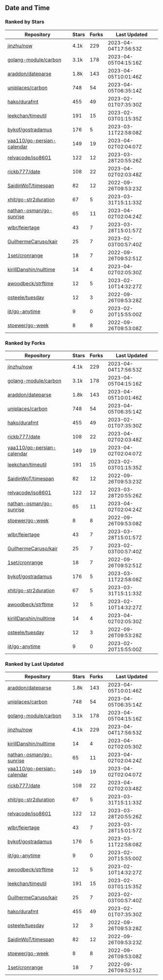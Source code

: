 ## Date and Time

### Ranked by Stars

| Repository | Stars | Forks | Last Updated |
|------------|-------|-------|--------------|
| [jinzhu/now](https://github.com/jinzhu/now) | 4.1k | 229 | 2023-04-04T17:56:53Z |
| [golang-module/carbon](https://github.com/golang-module/carbon) | 3.1k | 178 | 2023-04-05T04:15:16Z |
| [araddon/dateparse](https://github.com/araddon/dateparse) | 1.8k | 143 | 2023-04-05T10:01:46Z |
| [uniplaces/carbon](https://github.com/uniplaces/carbon) | 748 | 54 | 2023-04-05T06:35:14Z |
| [hako/durafmt](https://github.com/hako/durafmt) | 455 | 49 | 2023-02-01T07:35:30Z |
| [leekchan/timeutil](https://github.com/leekchan/timeutil) | 191 | 15 | 2023-02-03T01:15:35Z |
| [bykof/gostradamus](https://github.com/bykof/gostradamus) | 176 | 5 | 2023-03-11T22:58:08Z |
| [yaa110/go-persian-calendar](https://github.com/yaa110/go-persian-calendar) | 149 | 19 | 2023-04-02T02:04:07Z |
| [relvacode/iso8601](https://github.com/relvacode/iso8601) | 122 | 12 | 2023-03-28T20:55:26Z |
| [rickb777/date](https://github.com/rickb777/date) | 108 | 22 | 2023-04-02T02:03:48Z |
| [SaidinWoT/timespan](https://github.com/SaidinWoT/timespan) | 82 | 12 | 2022-09-26T09:53:23Z |
| [xhit/go-str2duration](https://github.com/xhit/go-str2duration) | 67 | 5 | 2023-03-31T15:11:33Z |
| [nathan-osman/go-sunrise](https://github.com/nathan-osman/go-sunrise) | 65 | 11 | 2023-04-02T02:04:24Z |
| [wlbr/feiertage](https://github.com/wlbr/feiertage) | 43 | 7 | 2023-03-28T15:01:57Z |
| [GuilhermeCaruso/kair](https://github.com/GuilhermeCaruso/kair) | 25 | 7 | 2023-02-03T00:57:40Z |
| [1set/cronrange](https://github.com/1set/cronrange) | 18 | 7 | 2022-09-26T09:52:51Z |
| [kirillDanshin/nulltime](https://github.com/kirillDanshin/nulltime) | 14 | 4 | 2023-04-02T02:05:30Z |
| [awoodbeck/strftime](https://github.com/awoodbeck/strftime) | 12 | 5 | 2023-02-10T14:32:27Z |
| [osteele/tuesday](https://github.com/osteele/tuesday) | 12 | 3 | 2022-09-26T09:53:28Z |
| [ijt/go-anytime](https://github.com/ijt/go-anytime) | 9 | 0 | 2023-02-20T15:55:00Z |
| [stoewer/go-week](https://github.com/stoewer/go-week) | 8 | 8 | 2022-09-26T09:53:08Z |

### Ranked by Forks

| Repository | Stars | Forks | Last Updated |
|------------|-------|-------|--------------|
| [jinzhu/now](https://github.com/jinzhu/now) | 4.1k | 229 | 2023-04-04T17:56:53Z |
| [golang-module/carbon](https://github.com/golang-module/carbon) | 3.1k | 178 | 2023-04-05T04:15:16Z |
| [araddon/dateparse](https://github.com/araddon/dateparse) | 1.8k | 143 | 2023-04-05T10:01:46Z |
| [uniplaces/carbon](https://github.com/uniplaces/carbon) | 748 | 54 | 2023-04-05T06:35:14Z |
| [hako/durafmt](https://github.com/hako/durafmt) | 455 | 49 | 2023-02-01T07:35:30Z |
| [rickb777/date](https://github.com/rickb777/date) | 108 | 22 | 2023-04-02T02:03:48Z |
| [yaa110/go-persian-calendar](https://github.com/yaa110/go-persian-calendar) | 149 | 19 | 2023-04-02T02:04:07Z |
| [leekchan/timeutil](https://github.com/leekchan/timeutil) | 191 | 15 | 2023-02-03T01:15:35Z |
| [SaidinWoT/timespan](https://github.com/SaidinWoT/timespan) | 82 | 12 | 2022-09-26T09:53:23Z |
| [relvacode/iso8601](https://github.com/relvacode/iso8601) | 122 | 12 | 2023-03-28T20:55:26Z |
| [nathan-osman/go-sunrise](https://github.com/nathan-osman/go-sunrise) | 65 | 11 | 2023-04-02T02:04:24Z |
| [stoewer/go-week](https://github.com/stoewer/go-week) | 8 | 8 | 2022-09-26T09:53:08Z |
| [wlbr/feiertage](https://github.com/wlbr/feiertage) | 43 | 7 | 2023-03-28T15:01:57Z |
| [GuilhermeCaruso/kair](https://github.com/GuilhermeCaruso/kair) | 25 | 7 | 2023-02-03T00:57:40Z |
| [1set/cronrange](https://github.com/1set/cronrange) | 18 | 7 | 2022-09-26T09:52:51Z |
| [bykof/gostradamus](https://github.com/bykof/gostradamus) | 176 | 5 | 2023-03-11T22:58:08Z |
| [xhit/go-str2duration](https://github.com/xhit/go-str2duration) | 67 | 5 | 2023-03-31T15:11:33Z |
| [awoodbeck/strftime](https://github.com/awoodbeck/strftime) | 12 | 5 | 2023-02-10T14:32:27Z |
| [kirillDanshin/nulltime](https://github.com/kirillDanshin/nulltime) | 14 | 4 | 2023-04-02T02:05:30Z |
| [osteele/tuesday](https://github.com/osteele/tuesday) | 12 | 3 | 2022-09-26T09:53:28Z |
| [ijt/go-anytime](https://github.com/ijt/go-anytime) | 9 | 0 | 2023-02-20T15:55:00Z |

### Ranked by Last Updated

| Repository | Stars | Forks | Last Updated |
|------------|-------|-------|--------------|
| [araddon/dateparse](https://github.com/araddon/dateparse) | 1.8k | 143 | 2023-04-05T10:01:46Z |
| [uniplaces/carbon](https://github.com/uniplaces/carbon) | 748 | 54 | 2023-04-05T06:35:14Z |
| [golang-module/carbon](https://github.com/golang-module/carbon) | 3.1k | 178 | 2023-04-05T04:15:16Z |
| [jinzhu/now](https://github.com/jinzhu/now) | 4.1k | 229 | 2023-04-04T17:56:53Z |
| [kirillDanshin/nulltime](https://github.com/kirillDanshin/nulltime) | 14 | 4 | 2023-04-02T02:05:30Z |
| [nathan-osman/go-sunrise](https://github.com/nathan-osman/go-sunrise) | 65 | 11 | 2023-04-02T02:04:24Z |
| [yaa110/go-persian-calendar](https://github.com/yaa110/go-persian-calendar) | 149 | 19 | 2023-04-02T02:04:07Z |
| [rickb777/date](https://github.com/rickb777/date) | 108 | 22 | 2023-04-02T02:03:48Z |
| [xhit/go-str2duration](https://github.com/xhit/go-str2duration) | 67 | 5 | 2023-03-31T15:11:33Z |
| [relvacode/iso8601](https://github.com/relvacode/iso8601) | 122 | 12 | 2023-03-28T20:55:26Z |
| [wlbr/feiertage](https://github.com/wlbr/feiertage) | 43 | 7 | 2023-03-28T15:01:57Z |
| [bykof/gostradamus](https://github.com/bykof/gostradamus) | 176 | 5 | 2023-03-11T22:58:08Z |
| [ijt/go-anytime](https://github.com/ijt/go-anytime) | 9 | 0 | 2023-02-20T15:55:00Z |
| [awoodbeck/strftime](https://github.com/awoodbeck/strftime) | 12 | 5 | 2023-02-10T14:32:27Z |
| [leekchan/timeutil](https://github.com/leekchan/timeutil) | 191 | 15 | 2023-02-03T01:15:35Z |
| [GuilhermeCaruso/kair](https://github.com/GuilhermeCaruso/kair) | 25 | 7 | 2023-02-03T00:57:40Z |
| [hako/durafmt](https://github.com/hako/durafmt) | 455 | 49 | 2023-02-01T07:35:30Z |
| [osteele/tuesday](https://github.com/osteele/tuesday) | 12 | 3 | 2022-09-26T09:53:28Z |
| [SaidinWoT/timespan](https://github.com/SaidinWoT/timespan) | 82 | 12 | 2022-09-26T09:53:23Z |
| [stoewer/go-week](https://github.com/stoewer/go-week) | 8 | 8 | 2022-09-26T09:53:08Z |
| [1set/cronrange](https://github.com/1set/cronrange) | 18 | 7 | 2022-09-26T09:52:51Z |

